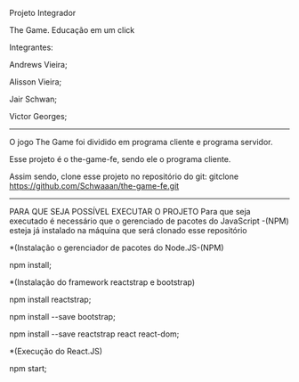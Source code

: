 Projeto Integrador

The Game. Educação em um click


Integrantes:

 Andrews Vieira;

 Alisson Vieira;

 Jair Schwan;
 
 Victor Georges;

-----------------------------------------------------------------------
O jogo The Game foi dividido em programa cliente e programa servidor.

Esse projeto é o the-game-fe, sendo ele o programa cliente.

Assim sendo, clone esse projeto no repositório do git:
 gitclone https://github.com/Schwaaan/the-game-fe.git

----------------------------------------------------------------------
PARA QUE SEJA POSSÍVEL EXECUTAR O PROJETO 
Para que seja executado é necessário que o gerenciado de pacotes do JavaScript -(NPM) esteja já instalado na máquina que será clonado esse repositório

*(Instalação o gerenciador de pacotes do Node.JS-(NPM)

 npm install;  


*(Instalação do framework reactstrap e bootstrap) 

 npm install reactstrap; 

 npm install --save bootstrap;

 npm install --save reactstrap react react-dom;

*(Execução do React.JS)

 npm start;




